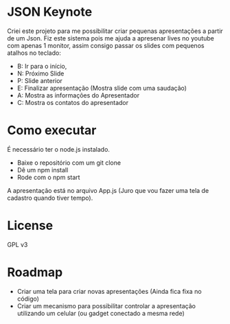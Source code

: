 # JSON Keynote

Criei este projeto para me possibilitar criar pequenas apresentações a partir de um Json. Fiz este sistema pois me ajuda a apresenar lives no youtube com apenas 1 monitor, assim consigo passar os slides com pequenos atalhos no teclado: 

- B: Ir para o início,
- N: Próximo Slide
- P: Slide anterior
- E: Finalizar apresentação (Mostra slide com uma saudação)
- A: Mostra as informações do Apresentador
- C: Mostra os contatos do apresentador

# Como executar

É necessário ter o node.js instalado.

- Baixe o repositório com um git clone
- Dê um npm install
- Rode com o npm start
  
A apresentação está no arquivo App.js (Juro que vou fazer uma tela de cadastro quando tiver tempo).

# License
  GPL v3

# Roadmap
 - Criar uma tela para criar novas apresentações (Ainda fica fixa no código)
 - Criar um mecanismo para possibilitar controlar a apresentação utilizando um celular (ou gadget conectado a mesma rede)


